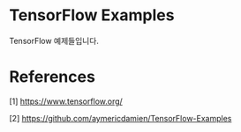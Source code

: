 # TensorFlow Examples

TensorFlow 예제들입니다.



# References
[1] https://www.tensorflow.org/


[2] https://github.com/aymericdamien/TensorFlow-Examples
